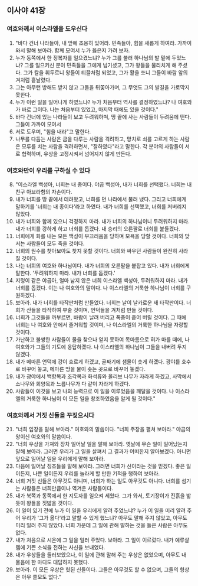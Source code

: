 ## 이사야 41장

### 여호와께서 이스라엘을 도우신다
1. "바다 건너 나라들아, 내 앞에 조용히 있어라. 민족들아, 힘을 새롭게 하여라. 가까이 와서 말해 보아라. 함께 모여서 누가 옳은지 가려 보자.
2. 누가 동쪽에서 한 정복자를 일으켰느냐? 누가 그를 불러 하나님의 발 밑에 두었느냐? 그를 일으키신 분이 민족들을 그에게 넘기셨고, 그가 왕들을 물리치게 해 주셨다. 그가 칼을 휘두르니 왕들이 티끌처럼 되었고, 그가 활을 쏘니 그들이 바람 앞의 겨처럼 흩날렸다.
3. 그는 아무런 방해도 받지 않고 그들을 뒤쫓아가며, 그 무엇도 그의 발길을 가로막지 못한다.
4. 누가 이런 일을 일어나게 하였느냐? 누가 처음부터 역사를 결정하였느냐? 나 여호와가 바로 그이다. 나는 처음부터 있었고, 마지막 때에도 있을 것이다."
5. 바다 건너에 있는 나라들이 보고 두려워하며, 땅 끝에 사는 사람들이 두려움에 떤다. 그들이 가까이 모여서
6. 서로 도우며, "힘을 내라"고 말한다.
7. 나무를 다듬는 사람은 금을 다루는 사람을 격려하고, 망치로 쇠를 고르게 하는 사람은 모루를 치는 사람을 격려하면서, "잘하였다"라고 말한다. 각 분야의 사람들이 서로 협력하며, 우상을 고정시켜서 넘어지지 않게 만든다.
### 여호와만이 우리를 구하실 수 있다
8. "이스라엘 백성아, 너희는 내 종이다. 야곱 백성아, 내가 너희를 선택했다. 너희는 내 친구 아브라함의 자손이다.
9. 내가 너희를 땅 끝에서 데려왔고, 너희를 먼 나라에서 불러 냈다. 그리고 너희에게 말하기를 '너희는 내 종이다'라고 하였다. 내가 너희를 선택했고, 너희를 저버리지 않았다.
10. 내가 너희와 함께 있으니 걱정하지 마라. 내가 너희의 하나님이니 두려워하지 마라. 내가 너희를 강하게 하고 너희를 돕겠다. 내 승리의 오른팔로 너희를 붙들겠다.
11. 너희에게 화를 내는 모든 백성이 부끄러움을 당하며 모욕을 당할 것이다. 너희와 맞서는 사람들이 모두 죽을 것이다.
12. 너희의 원수를 찾아보아도 찾지 못할 것이다. 너희와 싸우던 사람들이 완전히 사라질 것이다.
13. 나는 너희의 여호와 하나님이다. 내가 너희의 오른팔을 붙잡고 있다. 내가 너희에게 말한다. '두려워하지 마라. 내가 너희를 돕겠다.'
14. 지렁이 같은 야곱아, 얼마 남지 않은 너희 이스라엘 백성아, 두려워하지 마라. 내가 너희를 돕겠다. 이는 나 여호와의 말이다. 나 이스라엘의 거룩한 하나님이 너희를 구원하겠다.
15. 보아라. 내가 너희를 타작판처럼 만들었다. 너희는 날이 날카로운 새 타작판이다. 너희가 산들을 타작하여 부술 것이며, 언덕들을 겨처럼 만들 것이다.
16. 너희가 그것들을 까부르면, 바람이 날려 버리고 폭풍이 흩어 버릴 것이다. 그 때에 너희는 나 여호와 안에서 즐거워할 것이며, 나 이스라엘의 거룩한 하나님을 자랑할 것이다.
17. 가난하고 불쌍한 사람들이 물을 찾으나 얻지 못하여 목마름으로 혀가 마를 때에, 나 여호와가 그들의 기도에 응답하겠다. 나 이스라엘의 하나님이 그들을 내버려 두지 않겠다.
18. 내가 메마른 언덕에 강이 흐르게 하겠고, 골짜기에 샘물이 솟게 하겠다. 광야를 호수로 바꾸어 놓고, 메마른 땅을 물이 솟는 곳으로 바꾸어 놓겠다.
19. 내가 광야에서 백향목과 조각목과 화석류와 올리브 나무가 자라게 하겠고, 사막에서 소나무와 회양목과 느릅나무가 다 같이 자라게 하겠다.
20. 사람들이 이것을 보고 나의 능력으로 이 일을 이루었음을 깨달을 것이다. 나 이스라엘의 거룩한 하나님이 이 모든 일을 창조하였음을 알게 될 것이다."
### 여호와께서 거짓 신들을 꾸짖으시다
21. "너희 입장을 말해 보아라." 여호와의 말씀이다. "너희 주장을 펼쳐 보아라." 야곱의 왕이신 여호와의 말씀이다.
22. "너희 우상을 가져와 장차 일어날 일을 말해 보아라. 옛날에 무슨 일이 일어났는지 말해 보아라. 그러면 우리가 그 일을 살펴서 그 결과가 어떠한지 알아보겠다. 아니면 앞으로 일어날 일을 우리에게 말해 보아라.
23. 다음에 일어날 징조들을 말해 보아라. 그러면 너희가 신이라는 것을 믿겠다. 좋은 일이든지, 나쁜 일이든지 우리를 놀라게 할 만한 기적을 행하여 보아라.
24. 너희 거짓 신들은 아무것도 아니며, 너희가 하는 일도 아무것도 아니다. 너희를 섬기는 사람들은 너희만큼이나 역겨운 사람들이다.
25. 내가 북쪽과 동쪽에서 한 지도자를 일으켜 세웠다. 그가 와서, 토기장이가 진흙을 밟듯이 왕들을 짓밟을 것이다.
26. 이 일이 있기 전에 누가 이 일을 우리에게 알려 주었느냐? 누가 이 일을 미리 알려 주어 우리가 '그가 옳다'라고 말할 수 있게 했느냐? 아무도 말해 주지 않았고, 아무도 미리 일러 주지 않았다. 너희 가운데 그 일에 관해 말하는 것을 들은 사람은 아무도 없다.
27. 내가 처음으로 시온에 그 일을 일러 주었다. 보아라. 그 일이 이르렀다. 내가 예루살렘에 기쁜 소식을 전하는 사신을 보내었다.
28. 내가 우상들을 둘러보았으나, 이 일에 관해 말해 주는 우상은 없었으며, 아무도 내 물음에 한 마디도 대답하지 못했다.
29. 보아라. 이 모든 우상은 헛된 신들이다. 그들은 아무것도 할 수 없으며, 그들의 형상은 아무 쓸모도 없다."